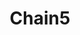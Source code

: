 ---
title: Chain5
date: 
draft: false

# descripcion
description : Pulsera en plata 925. No regulable

materials: Plata 925

color: 

dimensions: Largo 19 no regulable

code: 03-09-0864

type: "Pulseras"

categories: []

price: $27.340,00

price_eftvo: $23.240,00

# Images
# first image will be shown in the product page
images:
  # - image: "images/path_to_image"
  # La ubicacion de las imagenes es imagenes/Pulseras/Pulseras.Plata/03-09-0864-chain5
  - image: "./images/pulseras/plata/03-09-0864-chain5_a.jpg"
  - image: "./images/pulseras/plata/03-09-0864-chain5_b.jpg"
---